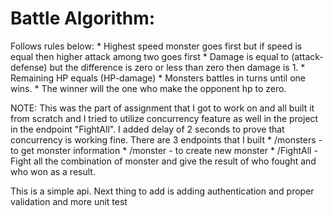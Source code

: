# Battle Algorithm:
Follows rules below:
    * Highest speed monster goes first but if speed is equal then higher attack among two goes first
    * Damage is equal to (attack-defense) but the difference is zero or less than zero then damage is 1.
    * Remaining HP equals (HP-damage)
    * Monsters battles in turns until one wins.
    * The winner will the one who make the opponent hp to zero.


NOTE: This was the part of assignment that I got to work on and all built it from scratch and I tried to utilize concurrency feature as well in the project in the endpoint "FightAll". I added delay of 2 seconds to prove that concurrency is working fine. 
There are 3 endpoints that I built 
    * /monsters - to get monster information 
    * /monster - to create new monster
    * /FightAll - Fight all the combination of monster and give the result of who fought and who won as a result.

This is a simple api. Next thing to add is adding authentication and proper validation and more unit test